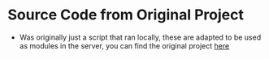 # Source Code from Original Project
- Was originally just a script that ran locally, these are adapted to be used as modules in the server, you can find the original project [here](https://github.com/TConnellan/Discrete-Event-Simulator-of-Queuing-System)